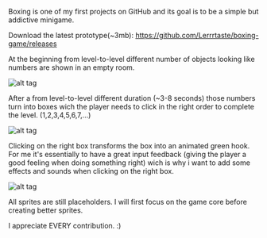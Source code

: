 Boxing is one of my first projects on GitHub and its goal is to be a simple but addictive minigame.

Download the latest prototype(~3mb): https://github.com/Lerrrtaste/boxing-game/releases

At the beginning from level-to-level different number of objects looking like numbers are shown in an empty room.

![alt tag](http://i.imgur.com/diQC3iy.png)

After a from level-to-level different duration (~3-8 seconds) those numbers turn into boxes wich the player needs to click in the right
order to complete the level. (1,2,3,4,5,6,7,...)

![alt tag](http://i.imgur.com/vI0xu5m.png)

Clicking on the right box transforms the box into an animated green hook. For me it's essentially to have a great input feedback (giving
the player a good feeling when doing something right) wich is why i want to add some effects and sounds when clicking on the right box.

![alt tag](http://i.imgur.com/0BMw5ek.png)

All sprites are still placeholders. I will first focus on the game core before creating better sprites.

I appreciate EVERY contribution. :)
